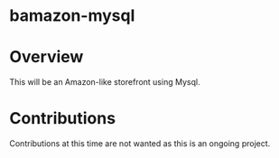 # bamazon-mysql

# Overview
This will be an Amazon-like storefront using Mysql. 


# Contributions 
Contributions at this time are not wanted as this is an ongoing project. 
